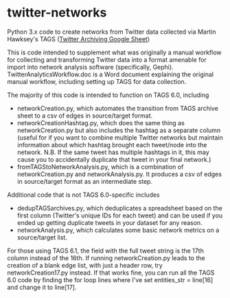 # twitter-networks
Python 3.x code to create networks from Twitter data collected via Martin Hawksey's TAGS ([Twitter Archiving Google Sheet](https://tags.hawksey.info))

This is code intended to supplement what was originally a manual workflow for collecting and transforming Twitter data into a format amenable for import into network analysis software (specifically, Gephi). TwitterAnalyticsWorkflow.doc is a Word document explaining the original manual workflow, including setting up TAGS for data collection.

The majority of this code is intended to function on TAGS 6.0, including
* networkCreation.py, which automates the transition from TAGS archive sheet to a csv of edges in source/target format.
* networkCreationHashtag.py, which does the same thing as networkCreation.py but also includes the hashtag as a separate column (useful for if you want to combine multiple Twitter networks but maintain information about which hashtag brought each tweet/node into the network. N.B. If the same tweet has multiple hashtags in it, this may cause you to accidentally duplicate that tweet in your final network.)
* fromTAGStoNetworkAnalysis.py, which is a combination of networkCreation.py and networkAnalysis.py. It produces a csv of edges in source/target format as an intermediate step.

Additional code that is not TAGS 6.0-specific includes
* dedupTAGSarchives.py, which deduplicates a spreadsheet based on the first column (Twitter's unique IDs for each tweet) and can be used if you ended up getting duplicate tweets in your dataset for any reason.
* networkAnalysis.py, which calculates some basic network metrics on a source/target list.

For those using TAGS 6.1, the field with the full tweet string is the 17th column instead of the 16th.
If running networkCreation.py leads to the creation of a blank edge list, with just a header row, try networkCreation17.py instead.
If that works fine, you can run all the TAGS 6.0 code by finding the for loop lines where I've set entities_str = line[16] and change it to line[17].